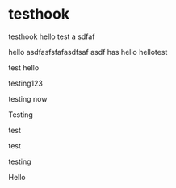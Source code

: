 testhook
========

testhook
hello
test
a
sdfaf

hello
asdfasfsfafasdfsaf
asdf
has
hello
hellotest


test
hello

testing123

testing
now

Testing

test

test

testing

Hello
